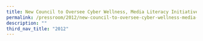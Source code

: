 ```yaml
---
title: New Council to Oversee Cyber Wellness, Media Literacy Initiatives
permalink: /pressroom/2012/new-council-to-oversee-cyber-wellness-media-literacy-initiatives/
description: ""
third_nav_title: "2012"
---
```

